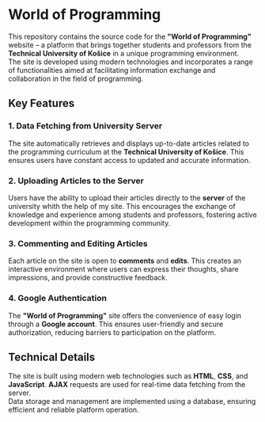<h1>World of Programming</h1>
<p>This repository contains the source code for the <strong>"World of Programming"</strong> website – a platform that brings together students and professors from the <strong>Technical University of Košice</strong> in a unique programming environment.<br>
  The site is developed using modern technologies and incorporates a range of functionalities aimed at facilitating information exchange and collaboration in the field of programming.</p>
<h2>Key Features</h2>
<h3>1. Data Fetching from University Server</h3>
<p>The site automatically retrieves and displays up-to-date articles related to the programming curriculum at the <strong>Technical University of Košice</strong>. This ensures users have constant access to updated and accurate information.</p>
<h3>2. Uploading Articles to the Server</h3>
<p>Users have the ability to upload their articles directly to the <strong>server</strong> of the university whith the help of my site. This encourages the exchange of knowledge and experience among students and professors, fostering active development within the programming community.</p>
<h3>3. Commenting and Editing Articles</h3>
<p>Each article on the site is open to <strong>comments</strong> and <strong>edits</strong>. This creates an interactive environment where users can express their thoughts, share impressions, and provide constructive feedback.</p>
<h3>4. Google Authentication</h3>
<p>The <strong>"World of Programming"</strong> site offers the convenience of easy login through a <strong>Google account</strong>. This ensures user-friendly and secure authorization, reducing barriers to participation on the platform.</p>
<h2>Technical Details</h2>
<p>The site is built using modern web technologies such as <strong>HTML</strong>, <strong>CSS</strong>, and <strong>JavaScript</strong>. <strong>AJAX</strong> requests are used for real-time data fetching from the server.<br> 
  Data storage and management are implemented using a database, ensuring efficient and reliable platform operation.</p>
  
